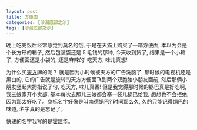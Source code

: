 ```yaml
---
layout: post
title: 方便面
categories: [沙漏底部之沙]
tags: [沙漏底部之沙]
---
```


晚上吃完饭后经常感觉到莫名的饿, 于是在天猫上购买了一箱方便面, 本以为会是个长方形的箱子, 然后包装袋还是 5 毛钱的那种, 今天收到货了, 结果是一个小箱子, 方便面还是小袋的, 还是麻辣的! 吃天方, 味儿真想!

为什么买[天方]()牌的呢？ 就是因为小时候被天方的广告洗脑了, 那时候的电视机还是黑白的, 它的广告就是旋转的天方方便面飞到两个双胞胎小朋友面前, 然后那俩小朋友竖起大拇指说了句, 吃天方, 味儿真香! 但是我觉得那时候的锅巴真是好吃啊, 我三娘家开小卖部, 基本每次去那儿三娘都会塞一袋儿锅巴给我, 想想也不会拒绝, 因为那太好吃了。商标名字好像是叫南德锅巴? 时间那么久, 久的只能记得锅巴的味道, 名字真的是忘记了。

快递的名字我写的是[霍建华]()。


